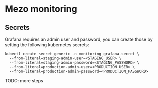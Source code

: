 # Mezo monitoring

## Secrets

Grafana requires an admin user and password, you can create those by setting the following
kubernetes secrets:

```Shell
kubectl create secret generic -n monitoring grafana-secret \
  --from-literal=staging-admin-user=<STAGING_USER> \
  --from-literal=staging-admin-password=<STAGING_PASSWORD> \
  --from-literal=production-admin-user=<PRODUCTION_USER> \
  --from-literal=production-admin-password=<PRODUCTION_PASSWORD>
```

TODO: more steps

